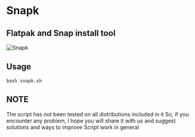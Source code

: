 # Snapk
## Flatpak and Snap install tool
 
![Snapk](https://user-images.githubusercontent.com/87897405/164501912-9bd78f9a-7ca7-42f0-bdbf-8c78eb33fc72.png)

## Usage

    bash snapk.sh

## NOTE

The script has not been tested on all distributions included in it
So, if you encounter any problem, I hope you will share it with us and suggest solutions and ways to improve Script work in general
